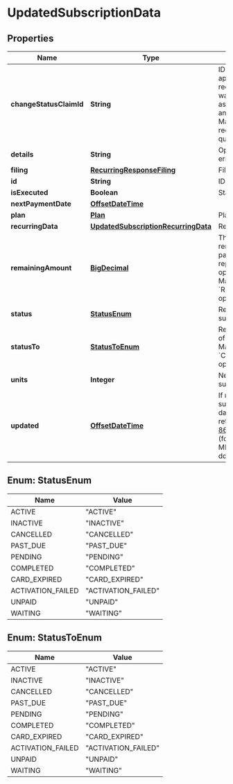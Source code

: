 
# UpdatedSubscriptionData

## Properties
Name | Type | Description | Notes
------------ | ------------- | ------------- | -------------
**changeStatusClaimId** | **String** | ID of claim; appears in case of request change was processed asynchronously and put in queue. Mandatory if request was put in queue. |  [optional]
**details** | **String** | Operation details, errors, etc. |  [optional]
**filing** | [**RecurringResponseFiling**](RecurringResponseFiling.md) | Filing data |  [optional]
**id** | **String** | ID of subscription |  [optional]
**isExecuted** | **Boolean** | Status of operation |  [optional]
**nextPaymentDate** | [**OffsetDateTime**](OffsetDateTime.md) |  |  [optional]
**plan** | [**Plan**](Plan.md) | Plan data |  [optional]
**recurringData** | [**UpdatedSubscriptionRecurringData**](UpdatedSubscriptionRecurringData.md) | Recurring data |  [optional]
**remainingAmount** | [**BigDecimal**](BigDecimal.md) | The amount remained to be paid after repayment operation. Mandatory for &#x60;REPAYMENT&#x60; operation only |  [optional]
**status** | [**StatusEnum**](#StatusEnum) | Resulted status of subscription |  [optional]
**statusTo** | [**StatusToEnum**](#StatusToEnum) | Requested status of subscription. Mandatory for &#x60;CHANGE_STATUS&#x60; operation only. |  [optional]
**units** | **Integer** | New quantity of subscription units |  [optional]
**updated** | [**OffsetDateTime**](OffsetDateTime.md) | If request is successful then date and time returned in [ISO 8601](https://en.wikipedia.org/wiki/ISO_8601) format (format - yyyy-MM-dd&#39;T&#39;HH:mm:ss&#39;Z&#39;). |  [optional]


<a name="StatusEnum"></a>
## Enum: StatusEnum
Name | Value
---- | -----
ACTIVE | &quot;ACTIVE&quot;
INACTIVE | &quot;INACTIVE&quot;
CANCELLED | &quot;CANCELLED&quot;
PAST_DUE | &quot;PAST_DUE&quot;
PENDING | &quot;PENDING&quot;
COMPLETED | &quot;COMPLETED&quot;
CARD_EXPIRED | &quot;CARD_EXPIRED&quot;
ACTIVATION_FAILED | &quot;ACTIVATION_FAILED&quot;
UNPAID | &quot;UNPAID&quot;
WAITING | &quot;WAITING&quot;


<a name="StatusToEnum"></a>
## Enum: StatusToEnum
Name | Value
---- | -----
ACTIVE | &quot;ACTIVE&quot;
INACTIVE | &quot;INACTIVE&quot;
CANCELLED | &quot;CANCELLED&quot;
PAST_DUE | &quot;PAST_DUE&quot;
PENDING | &quot;PENDING&quot;
COMPLETED | &quot;COMPLETED&quot;
CARD_EXPIRED | &quot;CARD_EXPIRED&quot;
ACTIVATION_FAILED | &quot;ACTIVATION_FAILED&quot;
UNPAID | &quot;UNPAID&quot;
WAITING | &quot;WAITING&quot;



